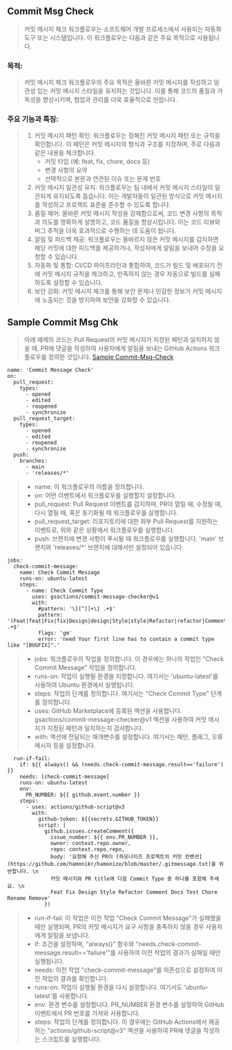 
## Commit Msg Check
> 커밋 메시지 체크 워크플로우는 소프트웨어 개발 프로세스에서 사용되는 자동화 도구 또는 시스템입니다. 이 워크플로우는 다음과 같은 주요 목적으로 사용됩니다.

### 목적:
> 커밋 메시지 체크 워크플로우의 주요 목적은 올바른 커밋 메시지를 작성하고 일관성 있는 커밋 메시지 스타일을 유지하는 것입니다. 이를 통해 코드의 품질과 가독성을 향상시키며, 협업과 관리를 더욱 효율적으로 만듭니다.

### 주요 기능과 특징:

> 1. 커밋 메시지 패턴 확인: 워크플로우는 정해진 커밋 메시지 패턴 또는 규칙을 확인합니다. 이 패턴은 커밋 메시지의 형식과 구조를 지정하며, 주로 다음과 같은 내용을 체크합니다.
>     * 커밋 타입 (예: feat, fix, chore, docs 등)  
>     * 변경 사항의 요약
>     * 선택적으로 본문과 연관된 이슈 또는 문제 번호
> 2. 커밋 메시지 일관성 유지: 워크플로우는 팀 내에서 커밋 메시지 스타일이 일관되게 유지되도록 돕습니다. 이는 개발자들이 일관된 방식으로 커밋 메시지를 작성하고 프로젝트 표준을 준수할 수 있도록 합니다.
> 3. 품질 제어: 올바른 커밋 메시지 작성을 강제함으로써, 코드 변경 사항의 목적과 의도를 명확하게 설명하고, 코드 품질을 향상시킵니다. 이는 코드 리뷰와 버그 추적을 더욱 효과적으로 수행하는 데 도움이 됩니다.
> 4. 알림 및 피드백 제공: 워크플로우는 올바르지 않은 커밋 메시지를 감지하면 해당 커밋에 대한 피드백을 제공하거나, 작성자에게 알림을 보내어 수정을 요청할 수 있습니다.
> 5. 자동화 및 통합: CI/CD 파이프라인과 통합하여, 코드가 빌드 및 배포되기 전에 커밋 메시지 규칙을 체크하고, 만족하지 않는 경우 자동으로 빌드를 실패하도록 설정할 수 있습니다.
> 6. 보안 강화: 커밋 메시지 체크를 통해 보안 문제나 민감한 정보가 커밋 메시지에 노출되는 것을 방지하여 보안을 강화할 수 있습니다.

## Sample Commit Msg Chk
>  아래 예제의 코드는 Pull Request의 커밋 메시지가 지정된 패턴과 일치하지 않을 때, PR에 댓글을 작성하여 사용자에게 알림을 보내는 GitHub Actions 워크플로우를 정의한 것입니다.
> [Sample Commit-Msg-Check](https://github.com/gon1942/how2github/blob/main/04.how2-actions/05_Sample_CommitMsgChk.yml)
```
name: 'Commit Message Check'
on:
  pull_request:
    types:
      - opened
      - edited
      - reopened
      - synchronize
  pull_request_target:
    types:
      - opened
      - edited
      - reopened
      - synchronize
  push:
    branches:
      - main
      - 'releases/*'
```
> * name: 이 워크플로우의 이름을 정의합니다.
> * on: 어떤 이벤트에서 워크플로우를 실행할지 설정합니다.
> * pull_request: Pull Request 이벤트를 감지하며, PR이 열릴 때, 수정될 때, 다시 열릴 때, 혹은 동기화될 때 워크플로우를 실행합니다.
> * pull_request_target: 리포지토리에 대한 외부 Pull Request를 지원하는 이벤트로, 위와 같은 상황에서 워크플로우를 실행합니다.
> * push: 브랜치에 변경 사항이 푸시될 때 워크플로우를 실행합니다. 'main' 브랜치와 'releases/*' 브랜치에 대해서만 설정되어 있습니다.

```
jobs:
  check-commit-message:
    name: Check Commit Message
    runs-on: ubuntu-latest
    steps:
      - name: Check Commit Type
        uses: gsactions/commit-message-checker@v1
        with:
          #pattern: '\[[^]]+\] .+$'
          pattern: '(Feat|feat|Fix|fix|Design|design|Style|style|Refactor|refactor|Comment|comment|Docs|docs|Test|test|Chore|chore|Rename|rename|Remove|remove) .+$'
          flags: 'gm'
          error: 'need Your first line has to contain a commit type like "[BUGFIX]".'
```
> * jobs: 워크플로우의 작업을 정의합니다. 이 경우에는 하나의 작업인 "Check Commit Message" 작업을 정의합니다.
> * runs-on: 작업이 실행될 환경을 지정합니다. 여기서는 'ubuntu-latest'를 사용하여 Ubuntu 환경에서 실행됩니다.
> * steps: 작업의 단계를 정의합니다. 여기서는 "Check Commit Type" 단계를 정의합니다.
> * uses: GitHub Marketplace에 등록된 액션을 사용합니다. gsactions/commit-message-checker@v1 액션을 사용하여 커밋 메시지가 지정된 패턴과 일치하는지 검사합니다.
> * with: 액션에 전달되는 매개변수를 설정합니다. 여기서는 패턴, 플래그, 오류 메시지 등을 설정합니다.

```
  run-if-fail:
    if: ${{ always() && (needs.check-commit-message.result=='failure') }}
    needs: [check-commit-message]
    runs-on: ubuntu-latest
    env: 
      PR_NUMBER: ${{ github.event.number }}
    steps:
      - uses: actions/github-script@v3
        with:
          github-token: ${{secrets.GITHUB_TOKEN}}
          script: |
            github.issues.createComment({
              issue_number: ${{ env.PR_NUMBER }},
              owner: context.repo.owner,
              repo: context.repo.repo,
              body: '요청해 주신 PR이 [하모나이즈 프로젝트의 커밋 컨벤션](https://github.com/hamonikr/hamonize/blob/master/.gitmessage.txt)을 위반합니다. \n
              커밋 메시지와 PR title에 다음 Commit Type 중 하나를 포함해 주세요. \n
              Feat Fix Design Style Refactor Comment Docs Test Chore Rename Remove'
            })
``` 
> * run-if-fail: 이 작업은 이전 작업 "Check Commit Message"가 실패했을 때만 실행되며, PR의 커밋 메시지가 요구 사항을 충족하지 않을 경우 사용자에게 알림을 보냅니다.
> * if: 조건을 설정하며, "always()" 함수와 "needs.check-commit-message.result=='failure'"를 사용하여 이전 작업의 결과가 실패일 때만 실행됩니다.
> * needs: 이전 작업 "check-commit-message"를 의존성으로 설정하여 이전 작업의 결과를 확인합니다.
> * runs-on: 작업이 실행될 환경을 다시 설정합니다. 여기서도 'ubuntu-latest'를 사용합니다.
> * env: 환경 변수를 설정합니다. PR_NUMBER 환경 변수를 설정하여 GitHub 이벤트에서 PR 번호를 가져와 사용합니다.
> * steps: 작업의 단계를 정의합니다. 이 경우에는 GitHub Actions에서 제공하는 "actions/github-script@v3" 액션을 사용하여 PR에 댓글을 작성하는 스크립트를 실행합니다.
